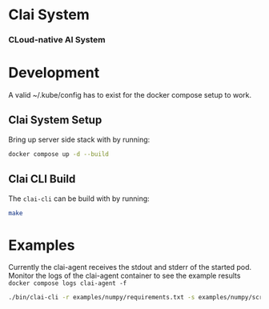 # Clai System
### CLoud-native AI System

# Development
A valid ~/.kube/config has to exist for the docker compose setup to work.

## Clai System Setup
Bring up server side stack with by running:
``` bash
docker compose up -d --build
```

## Clai CLI Build
The `clai-cli` can be build with by running:
``` bash
make
```

# Examples

Currently the clai-agent receives the stdout and stderr of the started pod. Monitor the logs of the clai-agent container to see the example results `docker compose logs clai-agent -f`

```bash
./bin/clai-cli -r examples/numpy/requirements.txt -s examples/numpy/script.py
```
